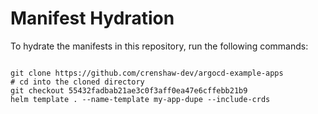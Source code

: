 
# Manifest Hydration

To hydrate the manifests in this repository, run the following commands:

```shell

git clone https://github.com/crenshaw-dev/argocd-example-apps
# cd into the cloned directory
git checkout 55432fadbab21ae3c0f3aff0ea47e6cffebb21b9
helm template . --name-template my-app-dupe --include-crds
```